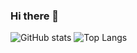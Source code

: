 ### Hi there 👋

<!--
**harshitachaurasia/harshitachaurasia** is a ✨ _special_ ✨ repository because its `README.md` (this file) appears on your GitHub profile.

Here are some ideas to get you started:

- 🔭 I’m currently working on ...
- 🌱 I’m currently learning ...
- 👯 I’m looking to collaborate on ...
- 🤔 I’m looking for help with ...
- 💬 Ask me about ...
- 📫 How to reach me: ...
- 😄 Pronouns: ...
- ⚡ Fun fact: ...
-->
![GitHub stats](https://github-readme-stats.vercel.app/api?username=harshitachaurasia&show_icons=true&theme=radical)
![Top Langs](https://github-readme-stats.vercel.app/api/top-langs/?username=harshitachaurasia&layout=compact)
